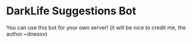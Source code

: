 # DarkLife Suggestions Bot


You can use this bot for your own server! (it will be nice to credit me, the author ~dnesov)
